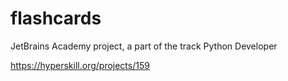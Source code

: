 # flashcards
JetBrains Academy project, a part of the track Python Developer

https://hyperskill.org/projects/159
